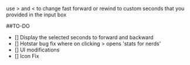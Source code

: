 use > and < to change fast forward or rewind to custom seconds that you provided in the input box

##TO-DO

- [] Display the selected seconds to forward and backward
- [] Hotstar bug fix where on clicking > opens 'stats for nerds'
- [] UI modifications
- [] Icon Fix
